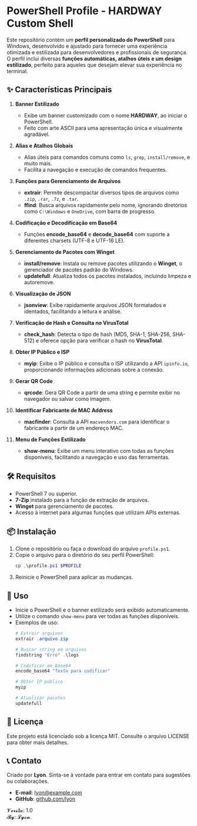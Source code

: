 
# PowerShell Profile - HARDWAY Custom Shell

Este repositório contém um **perfil personalizado do PowerShell** para Windows, desenvolvido e ajustado para fornecer uma experiência otimizada e estilizada para desenvolvedores e profissionais de segurança. O perfil inclui diversas **funções automáticas, atalhos úteis e um design estilizado**, perfeito para aqueles que desejam elevar sua experiência no terminal.

## ✨ Características Principais

1. **Banner Estilizado**
   - Exibe um banner customizado com o nome **HARDWAY**, ao iniciar o PowerShell.
   - Feito com arte ASCII para uma apresentação única e visualmente agradável.

2. **Alias e Atalhos Globais**
   - Alias úteis para comandos comuns como `ls`, `grep`, `install/remove`, e muito mais.
   - Facilita a navegação e execução de comandos frequentes.

3. **Funções para Gerenciamento de Arquivos**
   - **extrair**: Permite descompactar diversos tipos de arquivos como `.zip`, `.rar`, `.7z`, e `.tar`.
   - **ffind**: Busca arquivos rapidamente pelo nome, ignorando diretórios como `C:\Windows` e `OneDrive`, com barra de progresso.

4. **Codificação e Decodificação em Base64**
   - Funções **encode_base64** e **decode_base64** com suporte a diferentes charsets (UTF-8 e UTF-16 LE).

5. **Gerenciamento de Pacotes com Winget**
   - **install/remove**: Instala ou remove pacotes utilizando o **Winget**, o gerenciador de pacotes padrão do Windows.
   - **updatefull**: Atualiza todos os pacotes instalados, incluindo limpeza e autoremove.

6. **Visualização de JSON**
   - **jsonview**: Exibe rapidamente arquivos JSON formatados e identados, facilitando a leitura e análise.

7. **Verificação de Hash e Consulta no VirusTotal**
   - **check_hash**: Detecta o tipo de hash (MD5, SHA-1, SHA-256, SHA-512) e oferece opção para verificar o hash no **VirusTotal**.

8. **Obter IP Público e ISP**
   - **myip**: Exibe o IP público e consulta o ISP utilizando a API `ipinfo.io`, proporcionando informações adicionais sobre a conexão.

9. **Gerar QR Code**
   - **qrcode**: Gera QR Code a partir de uma string e permite exibir no navegador ou salvar como imagem.

10. **Identificar Fabricante de MAC Address**
    - **macfinder**: Consulta a API `macvendors.com` para identificar o fabricante a partir de um endereço MAC.

11. **Menu de Funções Estilizado**
    - **show-menu**: Exibe um menu interativo com todas as funções disponíveis, facilitando a navegação e uso das ferramentas.

## 🛠️ Requisitos

- PowerShell 7 ou superior.
- **7-Zip** instalado para a função de extração de arquivos.
- **Winget** para gerenciamento de pacotes.
- Acesso à internet para algumas funções que utilizam APIs externas.

## 📦 Instalação

1. Clone o repositório ou faça o download do arquivo `profile.ps1`.
2. Copie o arquivo para o diretório do seu perfil PowerShell:
   ```powershell
   cp .\profile.ps1 $PROFILE
   ```
3. Reinicie o PowerShell para aplicar as mudanças.

## 📝 Uso

- Inicie o PowerShell e o banner estilizado será exibido automaticamente.
- Utilize o comando `show-menu` para ver todas as funções disponíveis.
- Exemplos de uso:
  ```powershell
  # Extrair arquivos
  extrair .arquivo.zip

  # Buscar string em arquivos
  findstring "Erro" .\logs

  # Codificar em Base64
  encode_base64 "Texto para codificar"

  # Obter IP público
  myip

  # Atualizar pacotes
  updatefull
  ```

## 📄 Licença

Este projeto está licenciado sob a licença MIT. Consulte o arquivo LICENSE para obter mais detalhes.

## 📞 Contato

Criado por **Lyon**. Sinta-se à vontade para entrar em contato para sugestões ou colaborações.
- **E-mail**: lyon@example.com
- **GitHub**: [github.com/lyon](https://github.com/lyon)

 𝓥𝓮𝓻𝓼ã𝓸: 1.0  
 𝓑𝔂: 𝓛𝔂𝓸𝓷.
